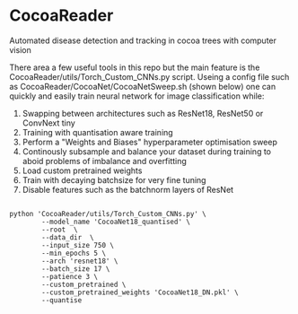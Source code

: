 # CocoaReader
Automated disease detection and tracking in cocoa trees with computer vision

There area a few useful tools in this repo but the main feature is the CocoaReader/utils/Torch_Custom_CNNs.py script.
Useing a config file such as CocoaReader/CocoaNet/CocoaNetSweep.sh (shown below) one can quickly and easily train neural network for image classification while:
  1. Swapping between architectures such as ResNet18, ResNet50 or ConvNext tiny
  2. Training with quantisation aware training
  3. Perform a "Weights and Biases" hyperparameter optimisation sweep
  4. Continously subsample and balance your dataset during training to aboid problems of imbalance and overfitting
  5. Load custom pretrained weights
  6. Train with decaying batchsize for very fine tuning
  7. Disable features such as the batchnorm layers of ResNet

<code> 
python 'CocoaReader/utils/Torch_Custom_CNNs.py' \
        --model_name 'CocoaNet18_quantised' \
        --root <location of data dit> \
        --data_dir <data dir> \
        --input_size 750 \
        --min_epochs 5 \
        --arch 'resnet18' \
        --batch_size 17 \
        --patience 3 \
        --custom_pretrained \
        --custom_pretrained_weights 'CocoaNet18_DN.pkl' \
        --quantise <code>
